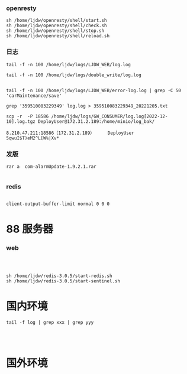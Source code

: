 ### openresty

```
sh /home/ljdw/openresty/shell/start.sh
sh /home/ljdw/openresty/shell/check.sh
sh /home/ljdw/openresty/shell/stop.sh
sh /home/ljdw/openresty/shell/reload.sh
```


### 日志

```shell
tail -f -n 100 /home/ljdw/logs/LJDW_WEB/log.log

tail -f -n 100 /home/ljdw/logs/double_write/log.log


tail -f -n 100 /home/ljdw/logs/LJDW_WEB/error-log.log | grep -C 50 'carMaintenance/save'

grep '359510083229349' log.log > 359510083229349_20221205.txt

scp -r  -P 18586 /home/ljdw/logs/GW_CONSUMER/log.log[2022-12-10].log.tgz DeployUser@172.31.2.189:/home/minio/log_bak/

8.210.47.211:18586（172.31.2.189）	 DeployUser 	5qwuI$T)eM2^L[W%|Xv*
```

### 发版

```
rar a  com-alarmUpdate-1.9.2.1.rar 


```


### redis


```shell

client-output-buffer-limit normal 0 0 0

```


# 88 服务器

### web

```shell



sh /home/ljdw/redis-3.0.5/start-redis.sh
sh /home/ljdw/redis-3.0.5/start-sentinel.sh

```


# 国内环境


```shell
tail -f log | grep xxx | grep yyy




```


# 国外环境